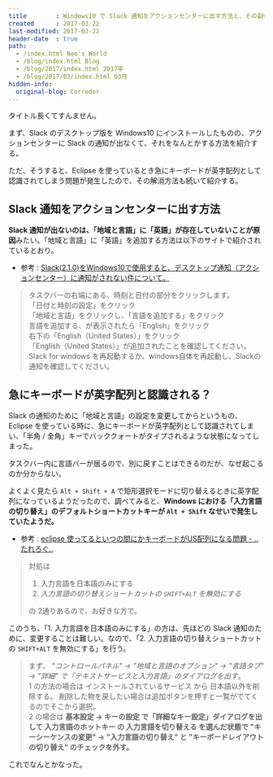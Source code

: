```yaml
---
title        : Windows10 で Slack 通知をアクションセンターに出す方法と、その副作用で Eclipse 使用時に英字配列になってしまう問題の解決法
created      : 2017-03-22
last-modified: 2017-03-22
header-date  : true
path:
  - /index.html Neo's World
  - /blog/index.html Blog
  - /blog/2017/index.html 2017年
  - /blog/2017/03/index.html 03月
hidden-info:
  original-blog: Corredor
---
```


タイトル長くてすんません。

まず、Slack のデスクトップ版を Windows10 にインストールしたものの、アクションセンターに Slack の通知が出なくて、それをなんとかする方法を紹介する。

ただ、そうすると、Eclipse を使っているとき急にキーボードが英字配列として認識されてしまう問題が発生したので、その解消方法も続いて紹介する。

## Slack 通知をアクションセンターに出す方法

**Slack 通知が出ないのは、「地域と言語」に「英語」が存在していないことが原因**みたい。「地域と言語」に「英語」を追加する方法は以下のサイトで紹介されているとおり。

- 参考 : [Slack(2.1.0)をWindows10で使用すると、デスクトップ通知（アクションセンター）に通知がされない件について。](http://se.ykysd.com/2016/07/27/slack-window10-actioncenter/)

> タスクバーの右端にある、時刻と日付の部分をクリックします。  
> 「日付と時刻の設定」をクリック  
> 「地域と言語」をクリックし、「言語を追加する」をクリック  
> 言語を追加する、が表示されたら「English」をクリック  
> 右下の「English（United States）」をクリック  
> 「English（United States）」が追加されたことを確認してください。  
> Slack for windows を再起動するか、windows自体を再起動し、Slackの通知を確認してください。

## 急にキーボードが英字配列と認識される？

Slack の通知のために「地域と言語」の設定を変更してからというもの、Eclipse を使っている時に、急にキーボードが英字配列として認識されてしまい、「半角 / 全角」キーでバッククォートがタイプされるような状態になってしまった。

タスクバー内に言語バーが居るので、別に戻すことはできるのだが、なぜ起こるのか分からない。

よくよく見たら `Alt + Shift + A` で矩形選択モードに切り替えるときに英字配列になっているようだったので、調べてみると、**Windows における「入力言語の切り替え」のデフォルトショートカットキーが `Alt + Shift` なせいで発生していたようだ。**

- 参考 : [eclipse 使ってるといつの間にかキーボードがUS配列になる問題 - ..たれろぐ..](http://d.hatena.ne.jp/naga_sawa/20090520/1242779719)

> 対処は
> 
> 1. 入力言語を日本語のみにする
> 2. *入力言語の切り替えショートカットの `SHIFT+ALT` を無効にする*
> 
> の 2通りあるので、お好きな方で。

このうち、「1. 入力言語を日本語のみにする」の方は、先ほどの Slack 通知のために、変更することは難しい。なので、「2. 入力言語の切り替えショートカットの `SHIFT+ALT` を無効にする」を行う。

> まず、 *"コントロールパネル" -> "地域と言語のオプション" -> "言語タブ" -> "詳細" で「テキストサービスと入力言語」のダイアログを出す*。  
> 1 の方法の場合は インストールされているサービス から 日本語以外を削除する。 削除した物を戻したい場合は追加ボタンを押すと一覧がでてくるのでそこから選択。  
> 2 の場合は **基本設定 -> キーの設定 で「詳細なキー設定」ダイアログを出して 入力言語のホットキー の 入力言語を切り替える を選んだ状態で "キーシーケンスの変更" -> "入力言語の切り替え" と "キーボードレイアウトの切り替え" のチェックを外す。**

これでなんとかなった。
